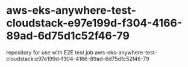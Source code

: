# aws-eks-anywhere-test-cloudstack-e97e199d-f304-4166-89ad-6d75d1c52f46-79
repository for use with E2E test job aws-eks-anywhere-test-cloudstack:e97e199d-f304-4166-89ad-6d75d1c52f46-79
